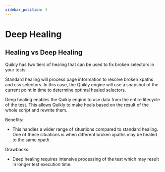 ```yaml
---
sidebar_position: 3
---
```


# Deep Healing

## Healing vs Deep Healing

Quikly has two tiers of healing that can be used to fix broken selectors in your tests. 

Standard healing will process page information to resolve broken xpaths and css selectors. In this case, the Quikly engine will use a snapshot of the current point in time to determine optimal healed selectors. 

Deep healing enables the Quikly engine to use data from the entire lifecycle of the test. This allows Quikly to make heals based on the result of the whole script and rewrite them. 

Benefits:
- This handles a wider range of situations compared to standard healing. One of these situations is when different broken xpaths may be healed to the same xpath.

Drawbacks:
- Deep healing requires intensive processing of the test which may result in longer test execution time. 
